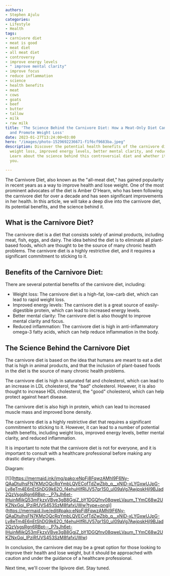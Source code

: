 ```yaml
---
authors:
- Stephen Ajulu
categories:
- Lifestyle
- Health
tags:
- carnivore diet
- meat is good
- meat diet
- all meat diet
- controversy
- improve energy levels
- " improve mental clarity"
- improve focus
- reduce inflammation
- science
- health benefits
- meat
- cows
- goats
- beef
- butter
- tallow
- milk
- raw milk
title: 'The Science Behind the Carnivore Diet: How a Meat-Only Diet Can Improve Health
  and Promote Weight Loss'
date: 2023-01-27T13:24:00+03:00
hero: "/images/photo-1529692236671-f1f6cf9683ba.jpeg"
description: Discover the potential health benefits of the carnivore diet, including
  weight loss, improved energy levels, better mental clarity, and reduced inflammation.
  Learn about the science behind this controversial diet and whether it's right for
  you.

---
```

The Carnivore Diet, also known as the "all-meat diet," has gained popularity in recent years as a way to improve health and lose weight. One of the most prominent advocates of the diet is Amber O'Hearn, who has been following the carnivore diet for over a decade and has seen significant improvements in her health. In this article, we will take a deep dive into the carnivore diet, its potential benefits, and the science behind it.

## What is the Carnivore Diet?

The carnivore diet is a diet that consists solely of animal products, including meat, fish, eggs, and dairy. The idea behind the diet is to eliminate all plant-based foods, which are thought to be the source of many chronic health problems. The carnivore diet is a highly restrictive diet, and it requires a significant commitment to sticking to it.

## Benefits of the Carnivore Diet:

There are several potential benefits of the carnivore diet, including:

* Weight loss: The carnivore diet is a high-fat, low-carb diet, which can lead to rapid weight loss.
* Improved energy levels: The carnivore diet is a great source of easily-digestible protein, which can lead to increased energy levels.
* Better mental clarity: The carnivore diet is also thought to improve mental clarity and focus.
* Reduced inflammation: The carnivore diet is high in anti-inflammatory omega-3 fatty acids, which can help reduce inflammation in the body.

## The Science Behind the Carnivore Diet

The carnivore diet is based on the idea that humans are meant to eat a diet that is high in animal products, and that the inclusion of plant-based foods in the diet is the source of many chronic health problems.

The carnivore diet is high in saturated fat and cholesterol, which can lead to an increase in LDL cholesterol, the "bad" cholesterol. However, it is also thought to increase HDL cholesterol, the "good" cholesterol, which can help protect against heart disease.

The carnivore diet is also high in protein, which can lead to increased muscle mass and improved bone density.

The carnivore diet is a highly restrictive diet that requires a significant commitment to sticking to it. However, it can lead to a number of potential health benefits, including weight loss, improved energy levels, better mental clarity, and reduced inflammation.

It is important to note that the carnivore diet is not for everyone, and it is important to consult with a healthcare professional before making any drastic dietary changes.

Diagram:

\[!\[\](https://mermaid.ink/img/pako:eNpFj8FqwzAMhl9F6Ny-QAaDtulhsFN7KMzOQcRqYmbLQVECofTdZwZbb_q__xNID-xLYGxwUJpG-Ly8eTm4E6nEtShDG9k62O_f4ehuHIfRIJV57qr1S0_uI09aVg7AwjpskHjl9BJad2QzVsgsRgn6RBpt--_P7sJh6et-lHuinMlikQ53mFkzxVBve3gB8GgjZ_bY1DGQfnv08qweLVaum_TYmC68w2UKZNxGqi_lPziRfJVS453SzM8fafxUWw?type=png)\](https://mermaid.live/edit#pako:eNpFj8FqwzAMhl9F6Ny-QAaDtulhsFN7KMzOQcRqYmbLQVECofTdZwZbb_q__xNID-xLYGxwUJpG-Ly8eTm4E6nEtShDG9k62O_f4ehuHIfRIJV57qr1S0_uI09aVg7AwjpskHjl9BJad2QzVsgsRgn6RBpt--_P7sJh6et-lHuinMlikQ53mFkzxVBve3gB8GgjZ_bY1DGQfnv08qweLVaum_TYmC68w2UKZNxGqi_lPziRfJVS453SzM8fafxUWw)

In conclusion, the carnivore diet may be a great option for those looking to improve their health and lose weight, but it should be approached with caution and under the guidance of a healthcare professional.

Next time, we'll cover the lipivore diet. Stay tuned.